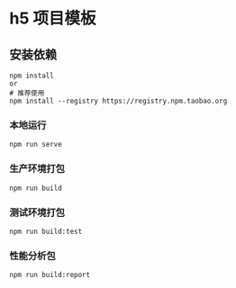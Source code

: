 # h5 项目模板

## 安装依赖
```
npm install
or
# 推荐使用
npm install --registry https://registry.npm.taobao.org
```

### 本地运行
```
npm run serve
```

### 生产环境打包
```
npm run build
```

### 测试环境打包
```
npm run build:test
```

### 性能分析包
```
npm run build:report
```
